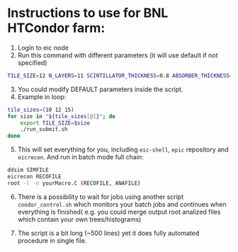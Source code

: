 # Instructions to use for BNL HTCondor farm:

1. Login to eic node
2. Run this command with different parameters (it will use default if not specified)
```bash
TILE_SIZE=12 N_LAYERS=11 SCINTILLATOR_THICKNESS=0.8 ABSORBER_THICKNESS=3 MOMENTUM=1 ./run_submit.sh
```
3. You could modify DEFAULT parameters inside the script.
4. Example in loop:
``` bash
tile_sizes=(10 12 15)
for size in "${tile_sizes[@]}"; do
    export TILE_SIZE=$size
    ./run_submit.sh
done
```
5. This will set everything for you, including `eic-shell`, `epic` repository and `eicrecon`.
And run in batch mode full chain:
```bash
ddsim SIMFILE
eicrecon RECOFILE
root -l -n yourMacro.C (RECOFILE, ANAFILE)
```
6. There is a possibility to wait for jobs using another script `condor_control.sh` which monitors your batch jobs and continues when everything is finished( e.g. you could merge output root analized files which contain your own trees/histograms)

7. The script is a bit long (~500 lines) yet it does fully automated procedure in single file. 
